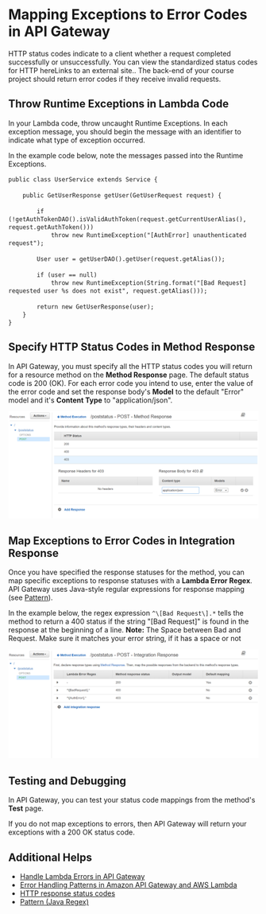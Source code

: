 # Mapping Exceptions to Error Codes in API Gateway

HTTP status codes indicate to a client whether a request completed successfully or unsuccessfully. You can view  the standardized status codes for HTTP hereLinks to an external site.. The back-end of your course project should return error codes if they receive invalid requests.

## Throw Runtime Exceptions in Lambda Code

In your Lambda code, throw uncaught Runtime Exceptions. In each exception message, you should begin the message with an identifier to indicate what type of exception occurred.

In the example code below, note the messages passed into the Runtime Exceptions.

```
public class UserService extends Service {

    public GetUserResponse getUser(GetUserRequest request) {

        if (!getAuthTokenDAO().isValidAuthToken(request.getCurrentUserAlias(), request.getAuthToken()))
            throw new RuntimeException("[AuthError] unauthenticated request");

        User user = getUserDAO().getUser(request.getAlias());

        if (user == null)
            throw new RuntimeException(String.format("[Bad Request] requested user %s does not exist", request.getAlias()));

        return new GetUserResponse(user);
    }
}
```

## Specify HTTP Status Codes in Method Response

In API Gateway, you must specify all the HTTP status codes you will return for a resource method on the **Method Response** page. The default status code is 200 (OK). For each error code you intend to use, enter the value of the error code and set the response body's **Model** to the default "Error" model and it's **Content Type** to "application/json".

![Method Response](./method-response-1.png)

## Map Exceptions to Error Codes in Integration Response

Once you have specified the response statuses for the method, you can map specific exceptions to response statuses with a **Lambda Error Regex**. API Gateway uses Java-style regular expressions for response mapping (see [Pattern](https://docs.oracle.com/javase/8/docs/api/java/util/regex/Pattern.html)).

In the example below, the regex expression `^\[Bad Request\].*` tells the method to return a 400 status if the string "[Bad Request]" is found in the response at the beginning of a line.  **Note:** The Space between Bad and Request. Make sure it matches your error string, if it has a space or not

![Integration Response](./integration-response-1.png)

## Testing and Debugging

In API Gateway, you can test your status code mappings from the method's **Test** page.

If you do not map exceptions to errors, then API Gateway will return your exceptions with a 200 OK status code.

## Additional Helps

- [Handle Lambda Errors in API Gateway](https://docs.aws.amazon.com/apigateway/latest/developerguide/handle-errors-in-lambda-integration.html)
- [Error Handling Patterns in Amazon API Gateway and AWS Lambda](https://aws.amazon.com/blogs/compute/error-handling-patterns-in-amazon-api-gateway-and-aws-lambda/)
- [HTTP response status codes](https://developer.mozilla.org/en-US/docs/Web/HTTP/Status)
- [Pattern (Java Regex)](https://docs.oracle.com/javase/8/docs/api/java/util/regex/Pattern.html)
